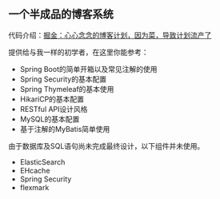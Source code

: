 ## 一个半成品的博客系统

代码介绍：[掘金：心心念念的博客计划，因为菜，导致计划流产了](https://juejin.im/post/5d5a6cade51d453b5f1a048d)

提供给与我一样的初学者，在这里你能参考：

- Spring Boot的简单开箱以及常见注解的使用
- Spring Security的基本配置
- Spring Thymeleaf的基本使用
- HikariCP的基本配置
- RESTful API设计风格
- MySQL的基本配置
- 基于注解的MyBatis简单使用

由于数据库及SQL语句尚未完成最终设计，以下组件并未使用。

- ElasticSearch
- EHcache
- Spring Security
- flexmark